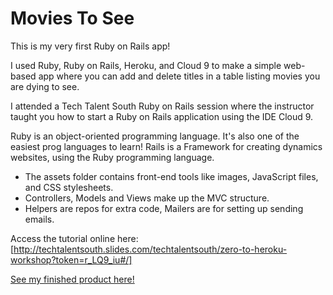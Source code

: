 Movies To See
=============

This is my very first Ruby on Rails app!   

I used Ruby, Ruby on Rails, Heroku, and Cloud 9 to make a simple web-based app where you can add and delete titles in a table listing movies you are dying to see. 

I attended a Tech Talent South Ruby on Rails session where the instructor taught you how to start a Ruby on Rails application using the IDE Cloud 9.
 
Ruby is an object-oriented programming language. It's also one of the easiest prog languages to learn!
Rails is a Framework for creating dynamics websites, using the Ruby programming language.

* The assets folder contains front-end tools like images, JavaScript files, and CSS stylesheets.
* Controllers, Models and Views make up the MVC structure.
* Helpers are repos for extra code, Mailers are for setting up sending emails.

Access the tutorial online here: [http://techtalentsouth.slides.com/techtalentsouth/zero-to-heroku-workshop?token=r_LQ9_iu#/]

[See my finished product here!](https://tts2.herokuapp.com/)
